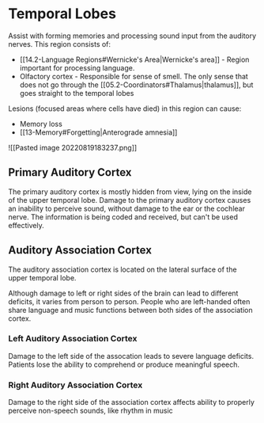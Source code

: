 # Temporal Lobes
Assist with forming memories and processing sound input from the auditory nerves. This region consists of:
* [[14.2-Language Regions#Wernicke's Area|Wernicke's area]] - Region important for processing language. 
* Olfactory cortex - Responsible for sense of smell. The only sense that does not go through the [[05.2-Coordinators#Thalamus|thalamus]], but goes straight to the temporal lobes

Lesions (focused areas where cells have died) in this region can cause:
* Memory loss
* [[13-Memory#Forgetting|Anterograde amnesia]]

![[Pasted image 20220819183237.png]]

## Primary Auditory Cortex
The primary auditory cortex is mostly hidden from view, lying on the inside of the upper temporal lobe. Damage to the primary auditory cortex causes an inability to perceive sound, without damage to the ear or the cochlear nerve. The information is being coded and received, but can't be used effectively.

## Auditory Association Cortex
The auditory association cortex is located on the lateral surface of the upper temporal lobe.

Although damage to left or right sides of the brain can lead to different deficits, it varies from person to person. People who are left-handed often share language and music functions between both sides of the association cortex.

### Left Auditory Association Cortex
Damage to the left side of the assocation leads to severe language deficits. Patients lose the ability to comprehend or produce meaningful speech.

### Right Auditory Association Cortex
Damage to the right side of the association cortex affects ability to properly perceive non-speech sounds, like rhythm in music